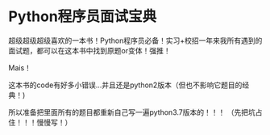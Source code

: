 # Python程序员面试宝典
超级超级超级喜欢的一本书！Python程序员必备！实习+校招一年来我所有遇到的面试题，都可以在这本书中找到原题or变体！强推！

Mais！

这本书的code有好多小错误...并且还是python2版本（但也不影响它题目的经典！)

所以准备把里面所有的题目都重新自己写一遍python3.7版本的！！！
（先把坑占住！！！慢慢写！）
